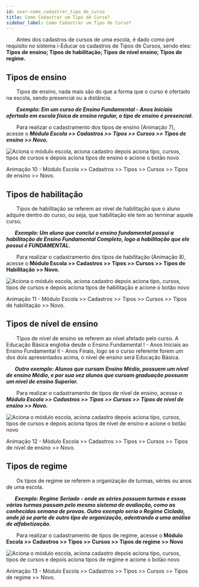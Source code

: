 ```yaml
---
id: user-como_cadastrar_tipo_de_curso
title: Como Cadastrar um Tipo de Curso?
sidebar_label: Como Cadastrar um Tipo de Curso?
---
```


&nbsp;&nbsp;&nbsp;&nbsp;&nbsp;&nbsp;&nbsp;Antes dos cadastros de cursos de uma escola, é dado como pré requisito no sistema i-Educar os cadastros de Tipos de Cursos, sendo eles: **Tipos de ensino;  Tipos de habilitação; Tipos de nível ensino; Tipos de regime.**

## Tipos de ensino

&nbsp;&nbsp;&nbsp;&nbsp;&nbsp;&nbsp;&nbsp;Tipos de ensino, nada mais são do que a forma que o curso é ofertado na escola, sendo presencial ou a distância. 

&nbsp;&nbsp;&nbsp;&nbsp;&nbsp;&nbsp;&nbsp;***Exemplo: Em um curso de Ensino Fundamental - Anos Iniciais ofertado em escola física de ensino regular, o tipo de ensino é presencial.***

&nbsp;&nbsp;&nbsp;&nbsp;&nbsp;&nbsp;&nbsp;Para realizar o cadastramento dos tipos de ensino (Animação 7), acesse o ***Módulo Escola >> Cadastros >> Tipos >> Cursos >> Tipos de ensino >> Novo.***

![Aciona o módulo escola, aciona cadastro depois aciona tipo, cursos, tipos de cursos e depois aciona tipos de ensino e acione o botão novo](/img/treinamento_gifs/cadastrar_tipo_ensino.gif)

<p class="centerText">Animação 10 - Módulo Escola >> Cadastros >> Tipos >> Cursos >> Tipos de ensino >> Novo.</p>

## Tipos de habilitação

&nbsp;&nbsp;&nbsp;&nbsp;&nbsp;&nbsp;&nbsp;Tipos de habilitação se referem ao nível de habilitação que o aluno adquire dentro do curso, ou seja, que habilitação ele tem ao terminar aquele curso.

***&nbsp;&nbsp;&nbsp;&nbsp;&nbsp;&nbsp;&nbsp;Exemplo: Um aluno que conclui o ensino fundamental possui a habilitação de Ensino Fundamental Completo, logo a habilitação que ele possui é FUNDAMENTAL.***

&nbsp;&nbsp;&nbsp;&nbsp;&nbsp;&nbsp;&nbsp;Para realizar o cadastramento dos tipos de habilitação (Animação 8), acesse o **Módulo Escola >> Cadastros >> Tipos >> Cursos >> Tipos de Habilitação >> Novo.**

![Aciona o módulo escola, aciona cadastro depois aciona tipo, cursos, tipos de cursos e depois aciona tipos de habilitação e acione o botão novo](/img/treinamento_gifs/cadastrar_tipo_habilitacao.gif)

<p class="centerText">Animação 11 - Módulo Escola >> Cadastros >> Tipos >> Cursos >> Tipos de habilitação >> Novo.</p>

## Tipos de nível de ensino

&nbsp;&nbsp;&nbsp;&nbsp;&nbsp;&nbsp;&nbsp;Tipos de nível de ensino se referem ao nível afetado pelo curso. A Educação Básica engloba desde o Ensino Fundamental I - Anos Iniciais ao Ensino Fundamental II - Anos Finais, logo se o curso referente forem um dos dois apresentados acima, o nível de ensino será Educação Básica.

***&nbsp;&nbsp;&nbsp;&nbsp;&nbsp;&nbsp;&nbsp;Outro exemplo: Alunos que cursam Ensino Médio, possuem um nível de ensino Médio, e por sua vez alunos que cursam graduação possuem um nível de ensino Superior.***

&nbsp;&nbsp;&nbsp;&nbsp;&nbsp;&nbsp;&nbsp;Para realizar o cadastramento de tipos de nível de ensino, acesse o ***Módulo Escola >> Cadastros >> Tipos >> Cursos >> Tipos de nível de ensino >> Novo.***

![Aciona o módulo escola, aciona cadastro depois aciona tipo, cursos, tipos de cursos e depois aciona tipos de nivel de ensino e acione o botão novo](/img/treinamento_gifs/cadastrar_tipo_de_ensino.gif)

<p class="centerText">Animação 12 - Módulo Escola >> Cadastros >> Tipos >> Cursos >> Tipos de nível de ensino >> Novo.</p>

## Tipos de regime

&nbsp;&nbsp;&nbsp;&nbsp;&nbsp;&nbsp;&nbsp;Os tipos de regime se referem a organização de turmas, séries ou anos de uma escola. 

***&nbsp;&nbsp;&nbsp;&nbsp;&nbsp;&nbsp;&nbsp;Exemplo: Regime Seriado - onde as séries possuem turmas e essas várias turmas passam pelo mesmo sistema de avaliação, como as conhecidas semana de provas. Outro exemplo seria o Regime Ciclado, onde já se parte de outro tipo de organização, adentrando a uma análise de alfabetização.***

&nbsp;&nbsp;&nbsp;&nbsp;&nbsp;&nbsp;&nbsp;Para realizar o cadastramento de tipos de regime, acesse o **Módulo Escola >> Cadastros >> Tipos >> Cursos >> Tipos de regime >> Novo**

![Aciona o módulo escola, aciona cadastro depois aciona tipo, cursos, tipos de cursos e depois aciona tipos de regime e acione o botão novo](/img/treinamento_gifs/cadastrar_tipo_regime.gif)

<p class="centerText">Animação 13 - Módulo Escola >> Cadastros >> Tipos >> Cursos >> Tipos de regime >> Novo.</p>

